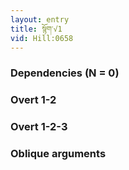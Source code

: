 ```yaml
---
layout: entry
title: སྙོག་√1
vid: Hill:0658
---
```

### Dependencies (N = 0)


### Overt 1-2


### Overt 1-2-3


### Oblique arguments
